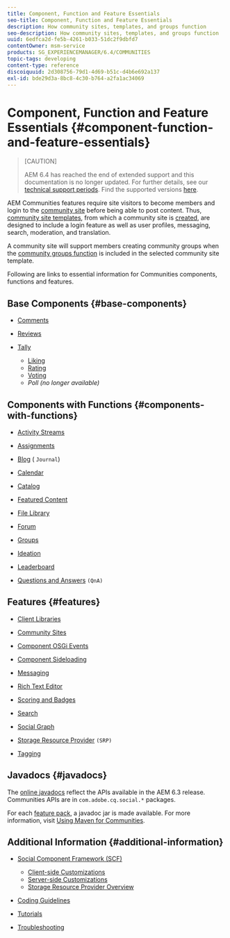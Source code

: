 ```yaml
---
title: Component, Function and Feature Essentials
seo-title: Component, Function and Feature Essentials
description: How community sites, templates, and groups function
seo-description: How community sites, templates, and groups function
uuid: 6edfca2d-fe5b-4261-b033-51dc2f9dbfd7
contentOwner: msm-service
products: SG_EXPERIENCEMANAGER/6.4/COMMUNITIES
topic-tags: developing
content-type: reference
discoiquuid: 2d308756-79d1-4d69-b51c-d4b6e692a137
exl-id: bde29d3a-8bc8-4c30-b764-a2fa1ac34069
---
```

# Component, Function and Feature Essentials {#component-function-and-feature-essentials}

>[CAUTION]
>
>AEM 6.4 has reached the end of extended support and this documentation is no longer updated. For further details, see our [technical support periods](https://helpx.adobe.com/support/programs/eol-matrix.html). Find the supported versions [here](https://experienceleague.adobe.com/docs/).

AEM Communities features require site visitors to become members and login to the [community site](overview.md#communitiessites) before being able to post content. Thus, [community site templates](sites.md), from which a community site is [created](sites-console.md), are designed to include a login feature as well as user profiles, messaging, search, moderation, and translation.

A community site will support members creating community groups when the [community groups function](functions.md#groups-function) is included in the selected community site template.

Following are links to essential information for Communities components, functions and features.

## Base Components {#base-components}

* [Comments](essentials-comments.md)
* [Reviews](reviews-basics.md)
* [Tally](tally.md)

    * [Liking](essentials-liking.md)
    * [Rating](rating-basics.md)
    * [Voting](essentials-voting.md)
    * *Poll (no longer available)*

## Components with Functions {#components-with-functions}

* [Activity Streams](essentials-activities.md)
* [Assignments](essentials-assignments.md)
* [Blog](blog-developer-basics.md) ( `Journal`)

* [Calendar](calendar-basics-for-developers.md)
* [Catalog](catalog-developer-essentials.md)
* [Featured Content](essentials-featured.md)
* [File Library](essentials-file-library.md)
* [Forum](essentials-forum.md)
* [Groups](essentials-groups.md)
* [Ideation](ideation.md)
* [Leaderboard](leaderboard.md)
* [Questions and Answers](qna-essentials.md) `(QnA)`

## Features {#features}

* [Client Libraries](clientlibs.md)
* [Community Sites](sites-for-developers.md)
* [Component OSGi Events](events.md)
* [Component Sideloading](sideloading.md)
* [Messaging](essentials-messaging.md)
* [Rich Text Editor](rte.md)
* [Scoring and Badges](configure-scoring.md)
* [Search](search-implementation.md)
* [Social Graph](essentials-socialgraph.md)
* [Storage Resource Provider](srp-and-ugc.md) `(SRP)`

* [Tagging](tag.md)

## Javadocs {#javadocs}

The [online javadocs](../../help/sites-developing/reference-materials.md) reflect the APIs available in the AEM 6.3 release.  
Communities APIs are in `com.adobe.cq.social.*` packages.

For each [feature pack](deploy-communities.md#latestfeaturepack), a javadoc jar is made available. For more information, visit [Using Maven for Communities](maven.md#javadocs).

## Additional Information {#additional-information}

* [Social Component Framework (SCF)](scf.md)

    * [Client-side Customizations](client-customize.md)
    * [Server-side Customizations](server-customize.md)
    * [Storage Resource Provider Overview](srp.md)

* [Coding Guidelines](code-guide.md)
* [Tutorials](tutorials.md)
* [Troubleshooting](troubleshooting.md)
